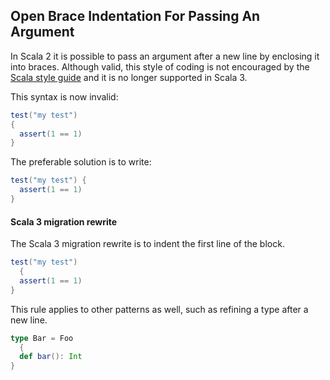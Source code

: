 ## Open Brace Indentation For Passing An Argument

In Scala 2 it is possible to pass an argument after a new line by enclosing it into braces. Although valid, this style of coding is not encouraged by the [Scala style guide](https://docs.scala-lang.org/style) and it is no longer supported in Scala 3.

This syntax is now invalid:
```scala
test("my test")
{
  assert(1 == 1)
}
```

The preferable solution is to write:

``` scala
test("my test") {
  assert(1 == 1)
}
```

#### Scala 3 migration rewrite

The Scala 3 migration rewrite is to indent the first line of the block.

```scala
test("my test")
  {
  assert(1 == 1)
}
```

This rule applies to other patterns as well, such as refining a type after a new line.

```scala
type Bar = Foo
  {
  def bar(): Int
}
```
